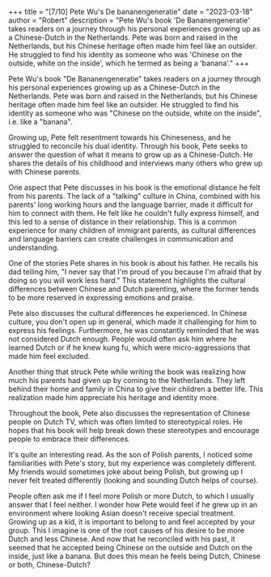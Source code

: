 +++
title = "[7/10] Pete Wu's De bananengeneratie"
date = "2023-03-18"
author = "Robert"
description = "Pete Wu's book 'De Bananengeneratie' takes readers on a journey through his personal experiences growing up as a Chinese-Dutch in the Netherlands. Pete was born and raised in the Netherlands, but his Chinese heritage often made him feel like an outsider. He struggled to find his identity as someone who was 'Chinese on the outside, white on the inside', which he termed as being a 'banana'."
+++

Pete Wu's book "De Bananengeneratie" takes readers on a journey through his
personal experiences growing up as a Chinese-Dutch in the Netherlands. Pete was
born and raised in the Netherlands, but his Chinese heritage often made him feel
like an outsider. He struggled to find his identity as someone who was "Chinese
on the outside, white on the inside", i.e. like a "banana".

Growing up, Pete felt resentment towards his Chineseness, and he struggled to
reconcile his dual identity. Through his book, Pete seeks to answer the question
of what it means to grow up as a Chinese-Dutch. He shares the details of his
childhood and interviews many others who grew up with Chinese parents.

One aspect that Pete discusses in his book is the emotional distance he felt
from his parents. The lack of a "talking" culture in China, combined with his
parents' long working hours and the language barrier, made it difficult for him
to connect with them. He felt like he couldn't fully express himself, and this
led to a sense of distance in their relationship. This is a common experience
for many children of immigrant parents, as cultural differences and language
barriers can create challenges in communication and understanding.

One of the stories Pete shares in his book is about his father. He recalls his
dad telling him, "I never say that I'm proud of you because I'm afraid that by
doing so you will work less hard." This statement highlights the cultural
differences between Chinese and Dutch parenting, where the former tends to be
more reserved in expressing emotions and praise.

Pete also discusses the cultural differences he experienced. In Chinese culture,
you don't open up in general, which made it challenging for him to express his
feelings. Furthermore, he was constantly reminded that he was not considered
Dutch enough. People would often ask him where he learned Dutch or if he knew
kung fu, which were micro-aggressions that made him feel excluded.

Another thing that struck Pete while writing the book was realizing how much his
parents had given up by coming to the Netherlands. They left behind their home
and family in China to give their children a better life. This realization made
him appreciate his heritage and identity more.

Throughout the book, Pete also discusses the representation of Chinese people on
Dutch TV, which was often limited to stereotypical roles. He hopes that his book
will help break down these stereotypes and encourage people to embrace their
differences.

It's quite an interesting read. As the son of Polish parents, I noticed some
familiarities with Pete's story, but my experience was completely different. My
friends would sometimes joke about being Polish, but growing up I never felt
treated differently (looking and sounding Dutch helps of course). 

People often ask me if I feel more Polish or more Dutch, to which I usually
answer that I feel neither. I wonder how Pete would feel if he grew up in an
environment where looking Asian doesn't receive special treatment. Growing up as
a kid, it is important to belong to and feel accepted by your group. This I
imagine is one of the root causes of his desire to be more Dutch and less
Chinese. And now that he reconciled with his past, it seemed that he accepted
being Chinese on the outside and Dutch on the inside, just like a banana. But
does this mean he feels being Dutch, Chinese or both, Chinese-Dutch? 